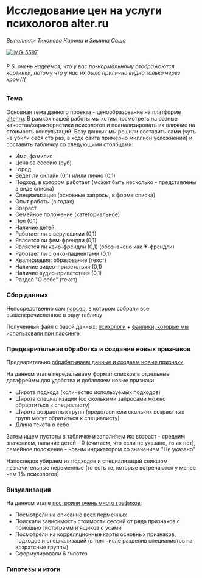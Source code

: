 # Исследование цен на услуги психологов alter.ru

*Выполнили Тихонова Карина и Зимина Саша*

<a href="https://ibb.co/8DHhKbW4"><img src="https://i.ibb.co/nsFWgBH8/IMG-5597.jpg" alt="IMG-5597" border="0"></a>

###### P.S. очень надеемся, что у вас по-нормальному отображаются картинки, потому что у нас их было прилично видно только через хром(((

### Тема
Основная тема данного проекта - ценообразование на платформе [alter.ru](https://alter.ru/psychologists). В рамках нашей работы мы хотим посмотреть на разные качества/характеристики психологов и поанализировать их влияние на стоимость консультаций. Базу данных мы решили составить сами (чуть не убили себя сто раз, в коде сайта примерно миллион усложнений) и составить табличку со следующими столбцами:

- Имя, фамилия
- Цена за сессию (руб)
- Город
- Ведет ли онлайн (0,1) и/или лично (0,1)
- Подход, в котором работает (может быть несколько - представлены в виде списка)
- Специализация (основные запросы, в форме списка)
- Опыт работы (в годах)
- Возраст
- Семейное положение (категориальное)
- Пол (0,1)
- Наличие детей
- Работает ли с верующими (0,1)
- Является ли фем-френдли (0,1)
- Является ли квир-френдли (0,1) (обозначено как 💗-френдли)
- Работает ли с онко-пациентами (0,1)
- Квалифиация: образование (текст)
- Наличие видео-приветствия (0,1)
- Наличие аудио-приветствия (0,1)
- Раздел "О себе" (текст)

### Сбор данных
Непосредственно сам [парсер](https://github.com/ZalexZimina/Psychologists-alter.ru/blob/main/01_parser.ipynb), в котором собрали все вышеперечисленное в одну таблицу 

Полученный файл с базой данных: [психологи](https://github.com/ZalexZimina/Psychologists-alter.ru/blob/main/psychologists_data.csv) + [файлики, которые мы использовали при парсинге](https://github.com/ZalexZimina/Psychologists-alter.ru/blob/main/файлы%20для%20парсера)

### Предварительная обработка и создание новых признаков

Предварительно [обрабатываем данные и создаем новые признаки](https://github.com/ZalexZimina/Psychologists-alter.ru/blob/main/02_preprocessing.ipynb)

На данном этапе переделываем формат списков в отдельные датафреймы для удобства и добавляем новые признаки:
- Широта подхода (количество используемых подходов)
- Широта специализации (со сколькими запросами можно обрартиться к специалисту)
- Широта возрастных групп (представители скольких возрастных групп могут обратиться к специалисту)
- Длина текста о себе

Затем ищем пустоты в табличке и заполняем их: возраст - средним значением, наличие детей - 0 (считаем, что если не указано, то их нет), семейное положение - новым индикатором со значением "Не указано"

Напоследок убираем из подходов и специализаций сликшом незначительные переменные (то есть те, которые встречаются у менее чем 1% психологов)

### Визуализация
На данном этапе [построили очень много графиков](https://github.com/ZalexZimina/Psychologists-alter.ru/blob/main/03_EDA.ipynb):
- Посмотрели на описание всех перменных
- Поискали зависимость стоимости сессий от ряда признаков с помощью гистограмм и ящиков с усами
- Посмотрели на корреляционные карты основных признаков, подходов и специализаций (в том числе разделив специалистов на возратсные группы)
- Сформулировали 6 гипотез

### Гипотезы и итоги


